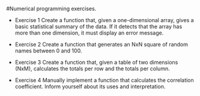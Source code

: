#Numerical programming exercises.


- Exercise 1
Create a function that, given a one-dimensional array, gives a basic statistical summary of the data. If it detects that the array has more than one dimension, it must display an error message.


- Exercise 2
Create a function that generates an NxN square of random names between 0 and 100.


- Exercise 3
Create a function that, given a table of two dimensions (NxM), calculates the totals per row and the totals per column.


- Exercise 4
Manually implement a function that calculates the correlation coefficient. Inform yourself about its uses and interpretation.
